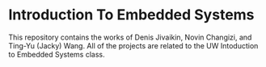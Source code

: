 # Introduction To Embedded Systems
This repository contains the works of Denis Jivaikin, Novin Changizi, and Ting-Yu (Jacky) Wang.
All of the projects are related to the UW Intoduction to Embedded Systems class.
